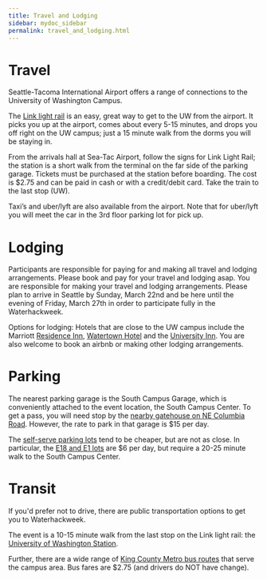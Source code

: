 ```yaml
---
title: Travel and Lodging
sidebar: mydoc_sidebar
permalink: travel_and_lodging.html
---
```


<!---
The meeting will happen in the [Odegaard Undergraduate Library](https://www.google.com/maps/place/Odegaard+Undergraduate+Library+(OUG)/@47.6564656,-122.3125347,17z/data=!3m1!4b1!4m5!3m4!1s0x549014f329bffff7:0x6efe7422cf2f2f93!8m2!3d47.656462!4d-122.310346) on the University of Washington campus. We will meet in the [Active Learning Classroom OUG 136](https://www.washington.edu/classroom/OUG+136).
--->

# Travel

Seattle-Tacoma International Airport offers a range of connections to the University of Washington Campus.

The [Link light rail](https://www.soundtransit.org/Schedules/Link-light-rail) is an easy, great way to get to the UW from the airport. It picks you up at the airport, comes about every 5-15 minutes, and drops you off right on the UW campus; just a 15 minute walk from the dorms you will be staying in.

From the arrivals hall at Sea-Tac Airport, follow the signs for Link Light Rail; the station is a short walk from the terminal on the far side of the parking garage. Tickets must be purchased at the station before boarding. The cost is $2.75 and can be paid in cash or with a credit/debit card. Take the train to the last stop (UW).

Taxi’s and uber/lyft are also available from the airport. Note that for uber/lyft you will meet the car in the 3rd floor parking lot for pick up.

# Lodging

Participants are responsible for paying for and making all travel and lodging arrangements. Please book and pay for your travel and lodging asap. You are responsible for making your travel and lodging arrangements. Please plan to arrive in Seattle by Sunday, March 22nd and be here until the evening of Friday, March 27th in order to participate fully in the Waterhackweek. 

Options for lodging: Hotels that are close to the UW campus include the Marriott [Residence Inn](https://www.marriott.com/hotels/hotel-rooms/seaud-residence-inn-seattle-university-district/), [Watertown Hotel](https://www.staypineapple.com/watertown-hotel-seattle-wa) and the [University Inn](https://www.staypineapple.com/university-inn-seattle-wa). You are also welcome to book an airbnb or making other lodging arrangements.

# Parking

The nearest parking garage is the South Campus Garage, which is conveniently attached to the event location, the South Campus Center. To get a pass, you will need stop by the [nearby gatehouse on NE Columbia Road](uw.edu/maps/?south-gatehouse-ne-columbia-road). However, the rate to park in that garage is $15 per day.

The [self-serve parking lots](https://transportation.uw.edu/park/visitor/self-serve) tend to be cheaper, but are not as close. In particular, the [E18 and E1 lots](uw.edu/maps/?emergency-phone-18) are $6 per day, but require a 20-25 minute walk to the South Campus Center.

# Transit

If you'd prefer not to drive, there are public transportation options to get you to Waterhackweek. 

The event is a 10-15 minute walk from the last stop on the Link light rail: the [University of Washington Station](https://www.soundtransit.org/ride-with-us/stations/link-light-rail-stations/university-washington-station). 

Further, there are a wide range of [King County Metro bus routes](https://tripplanner.kingcounty.gov/) that serve the campus area. Bus fares are $2.75 (and drivers do NOT have change).
